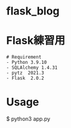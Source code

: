 # flask_blog
# Flask練習用
```
# Requirement
- Python 3.9.10
- SQLAlchemy 1.4.31
- pytz  2021.3
- Flask  2.0.2
```
# Usage
$ python3 app.py
```
